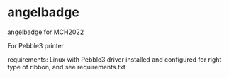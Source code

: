 # angelbadge
angelbadge for MCH2022

For Pebble3 printer

requirements: Linux with Pebble3 driver installed and configured for right type of ribbon, and see requirements.txt
